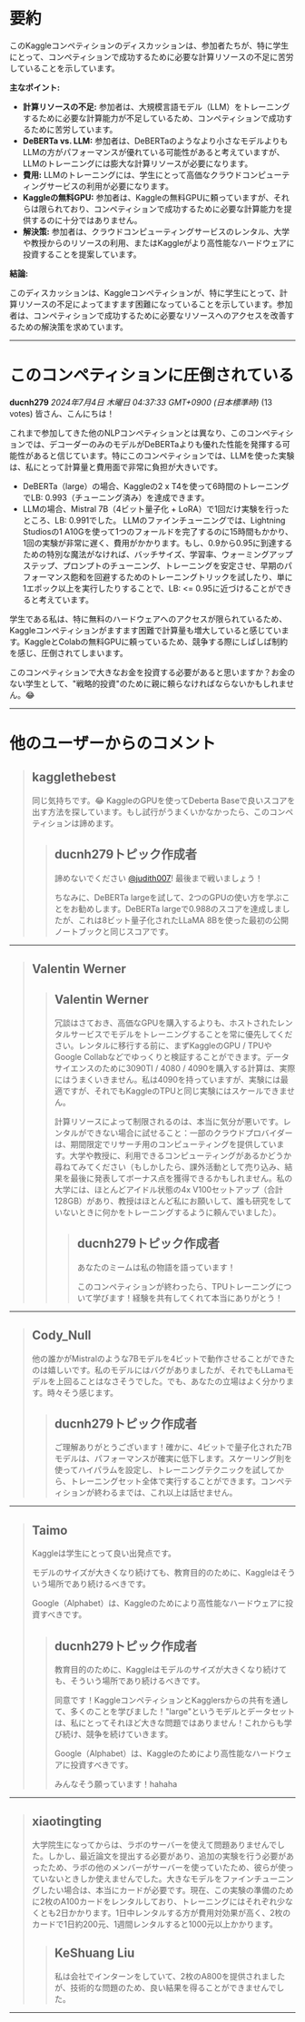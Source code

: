 # 要約 
このKaggleコンペティションのディスカッションは、参加者たちが、特に学生にとって、コンペティションで成功するために必要な計算リソースの不足に苦労していることを示しています。

**主なポイント:**

* **計算リソースの不足:** 参加者は、大規模言語モデル（LLM）をトレーニングするために必要な計算能力が不足しているため、コンペティションで成功するために苦労しています。
* **DeBERTa vs. LLM:** 参加者は、DeBERTaのようなより小さなモデルよりもLLMの方がパフォーマンスが優れている可能性があると考えていますが、LLMのトレーニングには膨大な計算リソースが必要になります。
* **費用:** LLMのトレーニングには、学生にとって高価なクラウドコンピューティングサービスの利用が必要になります。
* **Kaggleの無料GPU:** 参加者は、Kaggleの無料GPUに頼っていますが、それらは限られており、コンペティションで成功するために必要な計算能力を提供するのに十分ではありません。
* **解決策:** 参加者は、クラウドコンピューティングサービスのレンタル、大学や教授からのリソースの利用、またはKaggleがより高性能なハードウェアに投資することを提案しています。

**結論:**

このディスカッションは、Kaggleコンペティションが、特に学生にとって、計算リソースの不足によってますます困難になっていることを示しています。参加者は、コンペティションで成功するために必要なリソースへのアクセスを改善するための解決策を求めています。


---
# このコンペティションに圧倒されている

**ducnh279** *2024年7月4日 木曜日 04:37:33 GMT+0900 (日本標準時)* (13 votes)
皆さん、こんにちは！

これまで参加してきた他のNLPコンペティションとは異なり、このコンペティションでは、デコーダーのみのモデルがDeBERTaよりも優れた性能を発揮する可能性があると信じています。特にこのコンペティションでは、LLMを使った実験は、私にとって計算量と費用面で非常に負担が大きいです。

- DeBERTa（large）の場合、Kaggleの2 x T4を使って6時間のトレーニングでLB: 0.993（チューニング済み）を達成できます。
- LLMの場合、Mistral 7B（4ビット量子化 + LoRA）で1回だけ実験を行ったところ、LB: 0.991でした。
LLMのファインチューニングでは、Lightning Studiosの1 A10Gを使って1つのフォールドを完了するのに15時間もかかり、1回の実験が非常に遅く、費用がかかります。もし、0.9から0.95に到達するための特別な魔法がなければ、バッチサイズ、学習率、ウォーミングアップステップ、プロンプトのチューニング、トレーニングを安定させ、早期のパフォーマンス飽和を回避するためのトレーニングトリックを試したり、単に1エポック以上を実行したりすることで、LB: <= 0.95に近づけることができると考えています。

学生である私は、特に無料のハードウェアへのアクセスが限られているため、Kaggleコンペティションがますます困難で計算量も増大していると感じています。KaggleとColabの無料GPUに頼っているため、競争する際にしばしば制約を感じ、圧倒されてしまいます。

このコンペティションで大きなお金を投資する必要があると思いますか？お金のない学生として、"戦略的投資"のために親に頼らなければならないかもしれません。😂

---
# 他のユーザーからのコメント

> ## kagglethebest
> 
> 同じ気持ちです。😂 KaggleのGPUを使ってDeberta Baseで良いスコアを出す方法を探しています。もし試行がうまくいかなかったら、このコンペティションは諦めます。
> 
> 
> 
> > ## ducnh279トピック作成者
> > 
> > 諦めないでください [@judith007](https://www.kaggle.com/judith007)! 最後まで戦いましょう！
> > 
> > ちなみに、DeBERTa largeを試して、2つのGPUの使い方を学ぶことをお勧めします。DeBERTa largeで0.988のスコアを達成しましたが、これは8ビット量子化されたLLaMA 8Bを使った最初の公開ノートブックと同じスコアです。
> > 
> > 
> > 
---
> ## Valentin Werner
> 
> 
> 
> 
> 
> > ## Valentin Werner
> > 
> > 冗談はさておき、高価なGPUを購入するよりも、ホストされたレンタルサービスでモデルをトレーニングすることを常に優先してください。レンタルに移行する前に、まずKaggleのGPU / TPUやGoogle Collabなどでゆっくりと検証することができます。データサイエンスのために3090TI / 4080 / 4090を購入する計算は、実際にはうまくいきません。私は4090を持っていますが、実験には最適ですが、それでもKaggleのTPUと同じ実験にはスケールできません。
> > 
> > 計算リソースによって制限されるのは、本当に気分が悪いです。レンタルができない場合に試せること：一部のクラウドプロバイダーは、期間限定でリサーチ用のコンピューティングを提供しています。大学や教授に、利用できるコンピューティングがあるかどうか尋ねてみてください（もしかしたら、課外活動として売り込み、結果を最後に発表してボーナス点を獲得できるかもしれません。私の大学には、ほとんどアイドル状態の4x V100セットアップ（合計128GB）があり、教授はほとんど私にお願いして、誰も研究をしていないときに何かをトレーニングするように頼んでいました）。
> > 
> > 
> > 
> > > ## ducnh279トピック作成者
> > > 
> > > あなたのミームは私の物語を語っています！
> > > 
> > > このコンペティションが終わったら、TPUトレーニングについて学びます！経験を共有してくれて本当にありがとう！
> > > 
> > > 
> > > 
---
> ## Cody_Null
> 
> 他の誰かがMistralのような7Bモデルを4ビットで動作させることができたのは嬉しいです。私のモデルにはバグがありましたが、それでもLLamaモデルを上回ることはなさそうでした。でも、あなたの立場はよく分かります。時々そう感じます。
> 
> 
> 
> > ## ducnh279トピック作成者
> > 
> > ご理解ありがとうございます！確かに、4ビットで量子化された7Bモデルは、パフォーマンスが確実に低下します。スケーリング則を使ってハイパラムを設定し、トレーニングテクニックを試してから、トレーニングセット全体で実行することができます。コンペティションが終わるまでは、これ以上は話せません。
> > 
> > 
> > 
---
> ## Taimo
> 
> Kaggleは学生にとって良い出発点です。
> 
> モデルのサイズが大きくなり続けても、教育目的のために、Kaggleはそういう場所であり続けるべきです。
> 
> Google（Alphabet）は、Kaggleのためにより高性能なハードウェアに投資すべきです。
> 
> 
> 
> > ## ducnh279トピック作成者
> > 
> > 教育目的のために、Kaggleはモデルのサイズが大きくなり続けても、そういう場所であり続けるべきです。
> > 
> > 同意です！KaggleコンペティションとKagglersからの共有を通して、多くのことを学びました！"large"というモデルとデータセットは、私にとってそれほど大きな問題ではありません！これからも学び続け、競争を続けていきます。
> > 
> > Google（Alphabet）は、Kaggleのためにより高性能なハードウェアに投資すべきです。
> > 
> > みんなそう願っています！hahaha
> > 
> > 
> > 
---
> ## xiaotingting
> 
> 大学院生になってからは、ラボのサーバーを使えて問題ありませんでした。しかし、最近論文を提出する必要があり、追加の実験を行う必要があったため、ラボの他のメンバーがサーバーを使っていたため、彼らが使っていないときしか使えませんでした。大きなモデルをファインチューニングしたい場合は、本当にカードが必要です。現在、この実験の準備のために2枚のA100カードをレンタルしており、トレーニングにはそれぞれ少なくとも2日かかります。1日中レンタルする方が費用対効果が高く、2枚のカードで1日約200元、1週間レンタルすると1000元以上かかります。
> 
> 
> 
> > ## KeShuang Liu
> > 
> > 私は会社でインターンをしていて、2枚のA800を提供されましたが、技術的な問題のため、良い結果を得ることができませんでした。
> > 
> > 
> > 
---

